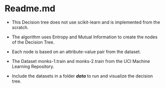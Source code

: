 # Readme.md

* This Decision tree does not use scikit-learn and is implemented from the scratch.

* The algorithm uses Entropy and Mutual Information to create the nodes of the Decision Tree.

* Each node is based on an attribute-value pair from the dataset.

* The Dataset monks-1.train and monks-2.train from the UCI Machine Learning Repository.

* Include the datasets in a folder **_data_** to run and visualize the decision tree.
